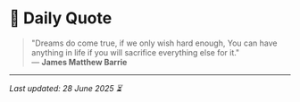 # 📜 Daily Quote

> "Dreams do come true, if we only wish hard enough, You can have anything in life if you will sacrifice everything else for it."  
> — **James Matthew Barrie**

---

_Last updated: 28 June 2025 ⏳_
